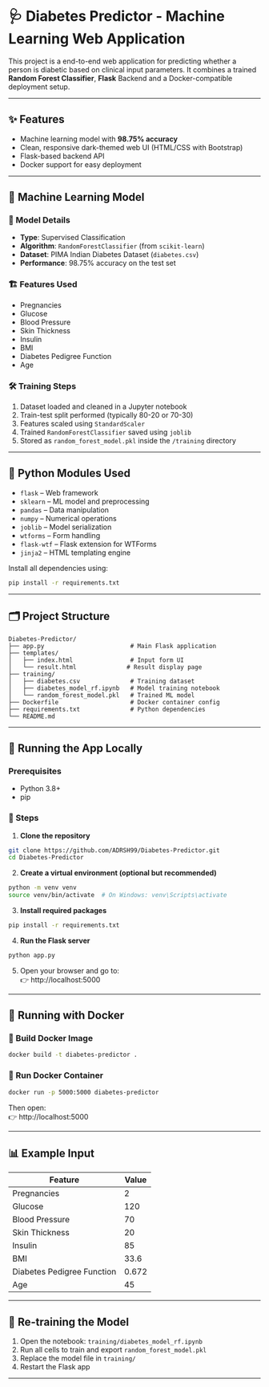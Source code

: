 
# 🩺 Diabetes Predictor - Machine Learning Web Application

This project is a end-to-end web application for predicting whether a person is diabetic based on clinical input parameters. It combines a trained **Random Forest Classifier**, **Flask** Backend and a Docker-compatible deployment setup.

---

## ✨ Features

-  Machine learning model with **98.75% accuracy**
-  Clean, responsive dark-themed web UI (HTML/CSS with Bootstrap)
-  Flask-based backend API
-  Docker support for easy deployment

---

## 🧠 Machine Learning Model

### 🎯 Model Details

- **Type**: Supervised Classification
- **Algorithm**: `RandomForestClassifier` (from `scikit-learn`)
- **Dataset**: PIMA Indian Diabetes Dataset (`diabetes.csv`)
- **Performance**: 98.75% accuracy on the test set

### 🏗️ Features Used

- Pregnancies
- Glucose
- Blood Pressure
- Skin Thickness
- Insulin
- BMI
- Diabetes Pedigree Function
- Age

### 🛠 Training Steps

1. Dataset loaded and cleaned in a Jupyter notebook
2. Train-test split performed (typically 80-20 or 70-30)
3. Features scaled using `StandardScaler`
4. Trained `RandomForestClassifier` saved using `joblib`
5. Stored as `random_forest_model.pkl` inside the `/training` directory

---

## 🧰 Python Modules Used

- `flask` – Web framework
- `sklearn` – ML model and preprocessing
- `pandas` – Data manipulation
- `numpy` – Numerical operations
- `joblib` – Model serialization
- `wtforms` – Form handling
- `flask-wtf` – Flask extension for WTForms
- `jinja2` – HTML templating engine

Install all dependencies using:

```bash
pip install -r requirements.txt
```

---

## 🗂️ Project Structure

```
Diabetes-Predictor/
├── app.py                        # Main Flask application
├── templates/
│   ├── index.html                # Input form UI
│   └── result.html              # Result display page
├── training/
│   ├── diabetes.csv              # Training dataset
│   ├── diabetes_model_rf.ipynb   # Model training notebook
│   └── random_forest_model.pkl   # Trained ML model
├── Dockerfile                    # Docker container config
├── requirements.txt              # Python dependencies
└── README.md
```

---

## 🚀 Running the App Locally

### Prerequisites

- Python 3.8+
- pip

### 🔧 Steps

1. **Clone the repository**

```bash
git clone https://github.com/ADRSH99/Diabetes-Predictor.git
cd Diabetes-Predictor
```

2. **Create a virtual environment (optional but recommended)**

```bash
python -m venv venv
source venv/bin/activate  # On Windows: venv\Scripts\activate
```

3. **Install required packages**

```bash
pip install -r requirements.txt
```

4. **Run the Flask server**

```bash
python app.py
```

5. Open your browser and go to:  
   👉 http://localhost:5000

---

## 🐳 Running with Docker

### 🧱 Build Docker Image

```bash
docker build -t diabetes-predictor .
```

### 🚢 Run Docker Container

```bash
docker run -p 5000:5000 diabetes-predictor
```

Then open:  
👉 http://localhost:5000

---

## 📊 Example Input

| Feature                  | Value |
|--------------------------|-------|
| Pregnancies              | 2     |
| Glucose                  | 120   |
| Blood Pressure           | 70    |
| Skin Thickness           | 20    |
| Insulin                  | 85    |
| BMI                      | 33.6  |
| Diabetes Pedigree Function | 0.672 |
| Age                      | 45    |

---

## 🧪 Re-training the Model

1. Open the notebook: `training/diabetes_model_rf.ipynb`
2. Run all cells to train and export `random_forest_model.pkl`
3. Replace the model file in `training/`
4. Restart the Flask app

---
